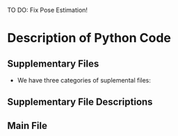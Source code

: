 TO DO: Fix Pose Estimation!
# Description of Python Code
## Supplementary Files
- We have three categories of suplemental files:

## Supplementary File Descriptions



## Main File

